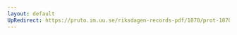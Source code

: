 ```yaml
---
layout: default
UpRedirect: https://pruto.im.uu.se/riksdagen-records-pdf/1870/prot-1870--fk--314.pdf
---
```


